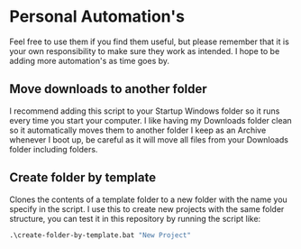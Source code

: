 # Personal Automation's

Feel free to use them if you find them useful, but please remember that it is your own responsibility to make sure they work as intended.
I hope to be adding more automation's as time goes by.

## Move downloads to another folder
I recommend adding this script to your Startup Windows folder so it runs every time you start your computer. I like having my Downloads folder clean so it automatically moves them to another folder I keep as an Archive whenever I boot up, be careful as it will move all files from your Downloads folder including folders.

## Create folder by template
Clones the contents of a template folder to a new folder with the name you specify in the script. I use this to create new projects with the same folder structure, you can test it in this repository by running the script like:
```bat
.\create-folder-by-template.bat "New Project"
```
